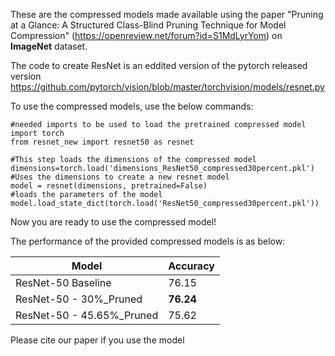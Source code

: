 These are the compressed models made available using the paper "Pruning at a Glance: A Structured Class-Blind Pruning Technique for Model Compression" (https://openreview.net/forum?id=S1MdLyrYom) on **ImageNet** dataset.

The code to create ResNet is an eddited version of the pytorch released version https://github.com/pytorch/vision/blob/master/torchvision/models/resnet.py
      

To use the compressed models, use the below commands:

```
#needed imports to be used to load the pretrained compressed model
import torch
from resnet_new import resnet50 as resnet

#This step loads the dimensions of the compressed model
dimensions=torch.load('dimensions_ResNet50_compressed30percent.pkl')
#Uses the dimensions to create a new resnet model
model = resnet(dimensions, pretrained=False)
#loads the parameters of the model
model.load_state_dict(torch.load('ResNet50_compressed30percent.pkl'))
```
Now you are ready to use the compressed model!

The performance of the provided compressed models is as below:

| Model  | Accuracy |
| ------------- | ------------- |
| ResNet-50 Baseline  | 76.15  |
| ResNet-50 - 30%_Pruned  | **76.24**  |
| ResNet-50 - 45.65%_Pruned  | 75.62  |

Please cite our paper if you use the model
